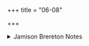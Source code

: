 +++
title = "06-08"

+++

<details><summary>Jamison Brereton Notes</summary>

The next three vss. ring changes on the theme of large bodies of water and large containers of soma.
</details>
